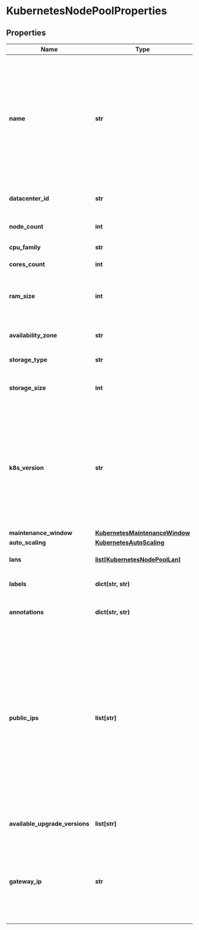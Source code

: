 # KubernetesNodePoolProperties

## Properties
| Name | Type | Description | Notes |
| ------------ | ------------- | ------------- | ------------- |
| **name** | **str** | A Kubernetes Node Pool Name. Valid Kubernetes Node Pool name must be 63 characters or less and must be empty or begin and end with an alphanumeric character ([a-z0-9A-Z]) with dashes (-), underscores (_), dots (.), and alphanumerics between. |  |
| **datacenter_id** | **str** | A valid uuid of the datacenter on which user has access |  |
| **node_count** | **int** | Number of nodes part of the Node Pool |  |
| **cpu_family** | **str** | A valid cpu family name |  |
| **cores_count** | **int** | Number of cores for node |  |
| **ram_size** | **int** | RAM size for node, minimum size is 2048MB. Ram size must be set to multiple of 1024MB. |  |
| **availability_zone** | **str** | The availability zone in which the target VM should exist |  |
| **storage_type** | **str** | Hardware type of the volume |  |
| **storage_size** | **int** | The size of the volume in GB. The size should be greater than 10GB. |  |
| **k8s_version** | **str** | The kubernetes version in which a nodepool is running. This imposes restrictions on what kubernetes versions can be run in a cluster&#39;s nodepools. Additionally, not all kubernetes versions are viable upgrade targets for all prior versions. | [optional]  |
| **maintenance_window** | [**KubernetesMaintenanceWindow**](KubernetesMaintenanceWindow.md) |  | [optional]  |
| **auto_scaling** | [**KubernetesAutoScaling**](KubernetesAutoScaling.md) |  | [optional]  |
| **lans** | [**list[KubernetesNodePoolLan]**](KubernetesNodePoolLan.md) | array of additional LANs attached to worker nodes | [optional]  |
| **labels** | **dict(str, str)** | map of labels attached to node pool | [optional]  |
| **annotations** | **dict(str, str)** | map of annotations attached to node pool | [optional]  |
| **public_ips** | **list[str]** | Optional array of reserved public IP addresses to be used by the nodes. IPs must be from same location as the data center used for the node pool. The array must contain one extra IP than maximum number of nodes could be. (nodeCount+1 if fixed node amount or maxNodeCount+1 if auto scaling is used) The extra provided IP Will be used during rebuilding of nodes. | [optional]  |
| **available_upgrade_versions** | **list[str]** | List of available versions for upgrading the node pool | [optional]  |
| **gateway_ip** | **str** | Public IP address for the gateway performing source NAT for the node pool&#39;s nodes belonging to a private cluster. Required only if the node pool belongs to a private cluster. | [optional]  |


